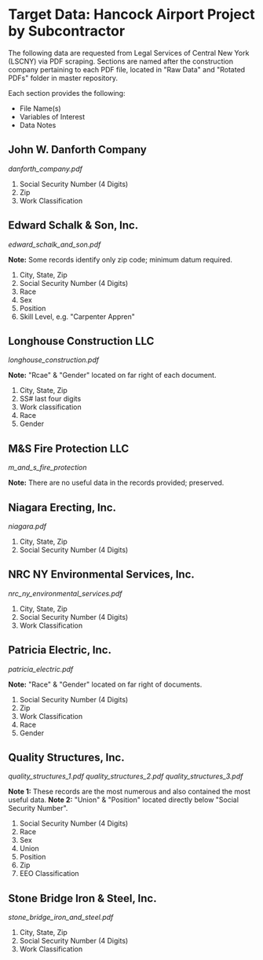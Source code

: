 # Target Data: Hancock Airport Project by Subcontractor

The following data are requested from Legal Services of Central New York (LSCNY) via PDF scraping. Sections are named after the construction company pertaining to each PDF file, located in "Raw Data" and "Rotated PDFs" folder in master repository.

Each section provides the following:

* File Name(s)
* Variables of Interest
* Data Notes

## John W. Danforth Company

*danforth_company.pdf*

1. Social Security Number (4 Digits) 
2. Zip
3. Work Classification

## Edward Schalk & Son, Inc.

*edward_schalk_and_son.pdf*

**Note:** Some records identify only zip code; minimum datum required. 

1. City, State, Zip
2. Social Security Number (4 Digits) 
3. Race
4. Sex
5. Position
6. Skill Level, e.g. "Carpenter Appren" 

## Longhouse Construction LLC

*longhouse_construction.pdf*

**Note:** "Rcae" & "Gender" located on far right of each document.

1. City, State, Zip
2. SS# last four digits
3. Work classification 
4. Race
5. Gender

## M&S Fire Protection LLC

*m_and_s_fire_protection*

**Note:** There are no useful data in the records provided; preserved.

## Niagara Erecting, Inc.

*niagara.pdf*

1. City, State, Zip
2. Social Security Number (4 Digits) 

## NRC NY Environmental Services, Inc.

*nrc_ny_environmental_services.pdf*

1. City, State, Zip
2. Social Security Number (4 Digits) 
3. Work Classification

## Patricia Electric, Inc.

*patricia_electric.pdf*

**Note:** "Race" & "Gender" located on far right of documents.

1. Social Security Number (4 Digits) 
2. Zip
3. Work Classification
4. Race
5. Gender

## Quality Structures, Inc.

*quality_structures_1.pdf*
*quality_structures_2.pdf*
*quality_structures_3.pdf*

**Note 1:** These records are the most numerous and also contained the most useful data. 
**Note 2:** "Union" & "Position" located directly below "Social Security Number".

1. Social Security Number (4 Digits) 
2. Race
3. Sex
4. Union
5. Position 
6. Zip
7. EEO Classification

## Stone Bridge Iron & Steel, Inc.

*stone_bridge_iron_and_steel.pdf*

1. City, State, Zip
2. Social Security Number (4 Digits) 
3. Work Classification
